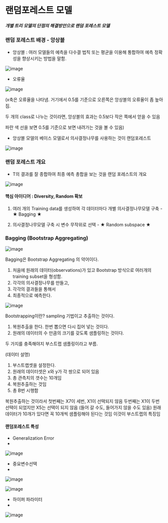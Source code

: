 # 랜덤포레스트 모델

##### 개별 트리 모델의 단점의 해결방안으로 랜덤 포레스트 모델

### 랜덤 포레스트 배경 - 앙상블

- 앙상블 : 여러 모델들의 예측을 다수결 법칙 또는 평균을 이용해 통합하여 예측 정확성을 향상시키는 방법을 말함.

![image](https://user-images.githubusercontent.com/79880336/112155346-90273080-8c28-11eb-965a-703e478a9313.png)

- 오류율

![image](https://user-images.githubusercontent.com/79880336/112155488-b1881c80-8c28-11eb-8c74-1b9e153dd8e9.png)

(x축은 오류율을 나타냄. 거기에서 0.5를 기준으로 오른쪽은 앙상블의 오류율이 좀 높아 짐.

두 개의 class로 나누는 것이라면, 앙상블의 효과는 0.5보다 작은 쪽에서 얻을 수 있음

파란 색 선을 보면 0.5를 기준으로 보면 내려가는 것을 볼 수 있음)

- 앙상블 모델의 베이스 모델로서 의사결정나무를 사용하는 것이 랜덤포레스트

![image](https://user-images.githubusercontent.com/79880336/112155740-f0b66d80-8c28-11eb-9989-3fe7a89088b4.png)

### 랜덤 포레스트 개요

- T의 결과를 잘 종합하여 최종 예측 총합을 보는 것을 랜덤 포레스트의 개요

![image](https://user-images.githubusercontent.com/79880336/112155952-252a2980-8c29-11eb-8445-404449059ad6.png)

#### 핵심 아이디어 : Diversity, Random 확보

1. 여러 개의 Training data를 생성하여 각 데이터마다 개별 의사결정나무모델 구축 - ★ Bagging ★ 

2. 의사결정나무모델 구축 시 변수 무작위로 선택 - ★ Random subspace ★

### Bagging (Bootstrap Aggregating)

![image](https://user-images.githubusercontent.com/79880336/112156219-602c5d00-8c29-11eb-98e1-edb406fba039.png)

Bagging은 Bootstrap Aggregating 의 약어이다.

1. 처음에 원래의 데이터(observations)가 있고 Bootstrap 방식으로 여러개의 training subset을 형성함.
2. 각각의 의사결정나무를 만들고, 
3. 각각의 결과들을 통해서 
4. 최종적으로 예측한다. 

![image](https://user-images.githubusercontent.com/79880336/112156457-9b2e9080-8c29-11eb-958a-a1a5b3ad84b0.png)

Bootstrapping이란? sampling 기법이고 추출하는 것이다. 

1. 복원추출을 한다. 한번 뽑으면 다시 집어 넣는 것이다. 
2. 원래의 데이터의 수 만큼의 크기를 갖도록 샘플링하는 것이다. 

두 가지를 충족해야지 부스트랩 샘플링이라고 부름.  

(데이터 설명)
1. 부스트랩셋을 설정한다.
2. 원래의 데이터셋은 x와 y가 각 쌍으로 되어 있음
3. 총 관측치의 갯수는 10개임
4. 복원추출하는 것임
5. 총 B번 시행함

복원추출하는 것이라서 첫번째는 X7이 세번, X1이 선택되지 않음
두번째는 X1이 두번 선택이 되었지만 X5는 선택이 되지 않음 (들어 갈 수도, 들어가지 않을 수도 있음) 
원래 데이터가 10개가 있다면 꼭 10개씩 샘플링해야 된다는 것임
이것이 부스트랩의 특징임

#### 랜덤포레스트 특성

- Generalization Error 
- 
![image](https://user-images.githubusercontent.com/79880336/112161180-37f32d00-8c2e-11eb-8281-edfcb136011d.png)

- 중요변수선택
- 
![image](https://user-images.githubusercontent.com/79880336/112161469-87d1f400-8c2e-11eb-91c1-0b10aaafb281.png)

![image](https://user-images.githubusercontent.com/79880336/112162116-19416600-8c2f-11eb-81e7-30f01eff8295.png)

- 하이퍼 파라미터
- 
![image](https://user-images.githubusercontent.com/79880336/112162930-ddf36700-8c2f-11eb-96b2-8cb54e6543c5.png)



